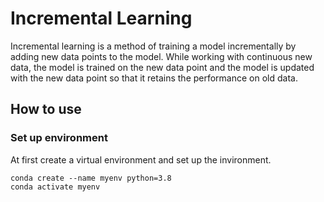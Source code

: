 # Incremental Learning
Incremental learning is a method of training a model incrementally by adding new data points to the model. While working with continuous new data, the model is trained on the new data point and the model is updated with the new data point so that it retains the performance on old data.

## How to use
### Set up environment
At first create a virtual environment and set up the invironment. 
```
conda create --name myenv python=3.8
conda activate myenv

```